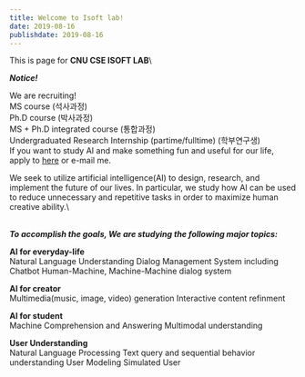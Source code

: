 ```yaml
---
title: Welcome to Isoft lab!
date: 2019-08-16
publishdate: 2019-08-16
---
```

This is page for **CNU CSE ISOFT LAB**\




**_Notice!_**

We are recruiting!\
MS course (석사과정)\
Ph.D course (박사과정)\
MS + Ph.D integrated course (통합과정)\
Undergraduated Research Internship (partime/fulltime) (학부연구생)\
If you want to study AI and make something fun and useful for our life, apply to [here](http://ipsi.cnu.ac.kr/intro.html) or e-mail me.

We seek to utilize artificial intelligence(AI) to design, research, and implement the future of our lives. In particular, we study how AI can be used to reduce unnecessary and repetitive tasks in order to maximize human creative ability.\

\
**_To accomplish the goals, We are studying the following major topics:_**

**AI for everyday-life**\
Natural Language Understanding
Dialog Management System including Chatbot
Human-Machine, Machine-Machine dialog system

**AI for creator**\
Multimedia(music, image, video) generation
Interactive content refinment

**AI for student**\
Machine Comprehension and Answering
Multimodal understanding

**User Understanding**\
Natural Language Processing
Text query and sequential behavior understanding
User Modeling
Simulated User
